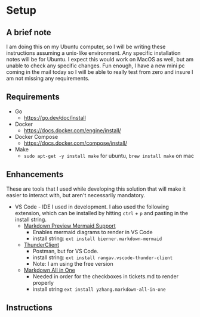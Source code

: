 # Setup

## A brief note
I am doing this on my Ubuntu computer, so I will be writing these instructions assuming a unix-like environment. Any specific installation notes will be for Ubuntu. I expect this would work on MacOS as well, but am unable to check any specific changes. Fun enough, I have a new mini pc coming in the mail today so I will be able to really test from zero and insure I am not missing any requirements. 

## Requirements
- Go
  - https://go.dev/doc/install 
- Docker
  - https://docs.docker.com/engine/install/
- Docker Compose
  - https://docs.docker.com/compose/install/ 
- Make
  - `sudo apt-get -y install make` for ubuntu, `brew install make` on mac

## Enhancements
These are tools that I used while developing this solution that will make it easier to interact with, but aren't necessarily mandatory. 

- VS Code - IDE I used in development. I also used the following extension, which can be installed by hitting `ctrl` + `p` and pasting in the install string.
  - [Markdown Preview Mermaid Support](https://marketplace.visualstudio.com/items?itemName=bierner.markdown-mermaid)
    - Enables mermaid diagrams to render in VS Code
    - install string: `ext install bierner.markdown-mermaid`
  - [ThunderClient](https://www.thunderclient.com/)
    - Postman, but for VS Code.
    - install string: `ext install rangav.vscode-thunder-client`
    - Note: I am using the free version 
  - [Markdown All in One](https://marketplace.visualstudio.com/items?itemName=yzhang.markdown-all-in-one)
    - Needed in order for the checkboxes in tickets.md to render properly
    - install string `ext install yzhang.markdown-all-in-one`

## Instructions
